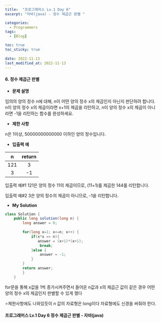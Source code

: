 ```yaml
---
title:  "프로그래머스 Lv.1 Day 6"
excerpt: "자바(java) - 정수 제곱근 판별 "

categories:
  - Programmers
tags:
  - [Blog]

toc: true
toc_sticky: true
 
date: 2022-11-13
last_modified_at: 2022-11-13
---
```


#### 6. 정수 제곱근 판별


- **문제 설명** 

임의의 양의 정수 n에 대해, n이 어떤 양의 정수 x의 제곱인지 아닌지 판단하려 합니다.
n이 양의 정수 x의 제곱이라면 x+1의 제곱을 리턴하고, n이 양의 정수 x의 제곱이 아니라면 -1을 리턴하는 함수를 완성하세요.

- **제한 사항**

n은 1이상, 50000000000000 이하인 양의 정수입니다.

- **입출력 예**

|**n**|**return**|
|:---:|:---:|
|121|3|
|3|-1|

입출력 예#1
121은 양의 정수 11의 제곱이므로, (11+1)를 제곱한 144를 리턴합니다.

입출력 예#2
3은 양의 정수의 제곱이 아니므로, -1을 리턴합니다.



- **My Solution**

```java
class Solution {
    public long solution(long n) {
        long answer = 0;
        
        for(long x=1; x<=n; x++) {
            if(x*x == n){
               answer = (x+1)*(x+1);
                break;
            }else {
                answer = -1;
            }
        }
        return answer;
        }        
    }
```
for문을 통해 x값을 1씩 증가시켜주면서 들어온 n값과 x의 제곱근 값이
같은 경우 어떤 양의 정수 x의 제곱인지 판별할 수 있게 했다

⭐제한사항에도 나와있듯이 n 값의 자료형은 long이다
자료형에도 신경을 써줘야 한다. 



**프로그래머스 Lv.1 Day 6 정수 제곱근 판별 - 자바(java)**